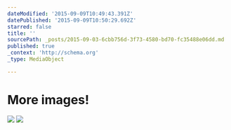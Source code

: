 ```yaml
---
dateModified: '2015-09-09T10:49:43.391Z'
datePublished: '2015-09-09T10:50:29.692Z'
starred: false
title: ''
sourcePath: _posts/2015-09-03-6cbb756d-3f73-4580-bd70-fc35488e06dd.md
published: true
_context: 'http://schema.org'
_type: MediaObject

---
```

# More images!
![](https://the-grid-user-content.s3-us-west-2.amazonaws.com/b07b83b4-eca8-4099-b7d2-23ce3f1540fb.jpg)
![](https://the-grid-user-content.s3-us-west-2.amazonaws.com/1d348317-1233-4358-9f8a-fad810448dd9.jpg)
